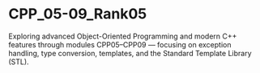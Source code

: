 # CPP_05-09_Rank05
Exploring advanced Object-Oriented Programming and modern C++ features through modules CPP05–CPP09 — focusing on exception handling, type conversion, templates, and the Standard Template Library (STL).

